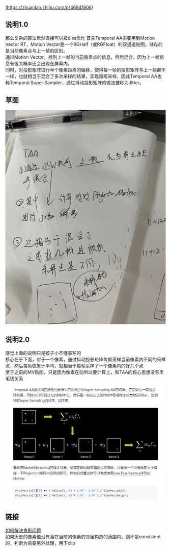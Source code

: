 (https://zhuanlan.zhihu.com/p/46841906)
## 说明1.0
那么复杂的算法居然直接可以被dlss优化
首先Temporal AA需要用到Motion Vector RT，Motion Vector是一个RGHalf（或RGFloat）的双通道贴图，储存的是当前像素点与上一帧的区别。       
通过Motion Vector，找到上一帧的当前像素点的信息，然后混合，因为上一帧信息有很大概率还会出现在屏幕内。       
同时，对投影矩阵进行半个像素距离的偏移，使得每一帧的投影矩阵与上一帧都不一样，也就相当于混合了多次采样的结果，实现超级采样，因此Temporal AA也称Temporal Super Sampler，通过抖动投影矩阵的做法被称为Jitter。      


## 草图
![TAA原理](imgs/TAA原理.jpg)  



## 说明2.0
感觉上面的说明只是孩子小不懂事写的  
核心在于下面，对于一个像素，通过抖动投影矩阵每帧采样当前像素内不同的采样点，然后每帧做累计平均，就相当于每帧采样了一个像素内的好几个点   
至于之前的MV贴图，只是因为像素在动所以要计算上，和TAA的核心思想没有半毛钱关系
![TAA原理](imgs/TAA原理2.png)

## 链接
[如何解决鬼影问题](https://developer.download.nvidia.cn/gameworks/events/GDC2016/msalvi_temporal_supersampling.pdf)  
如果历史的像素值没有落在当前的像素的邻居构造的范围内，则不是consistent的，判断为需要另外处理，用下clip

